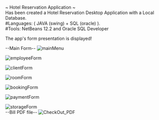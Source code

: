 ~ Hotel Reservation Application ~ <br/>
Has been created a Hotel Reservation Desktop Application with a Local Database. <br/>
#Languages: ( JAVA (swing) + SQL (oracle) ). <br/>
#Tools: NetBeans 12.2 and Oracle SQL Developer <br/>

The app's form presentation is displayed! <br/>

--Main Form--
![mainMenu](https://user-images.githubusercontent.com/48105724/175002856-fec461f6-e620-4d80-aa22-b95ea467c367.png)
<br/>

![employeeForm](https://user-images.githubusercontent.com/48105724/175005734-bb1dc6c5-cd88-487e-9df4-8dc4483a728d.png)
<br/>

![clientForm](https://user-images.githubusercontent.com/48105724/175010055-bb176064-9fd5-4692-aeab-fff171a479a6.png)
<br/>

![roomForm](https://user-images.githubusercontent.com/48105724/175003056-073e05d5-a82d-4951-af7f-65447e820a5e.png)
<br/>

![bookingForm](https://user-images.githubusercontent.com/48105724/175010156-4a5509b8-71ca-43b6-ab5c-4fdaa11793ef.png)
<br/>

![paymentForm](https://user-images.githubusercontent.com/48105724/175010208-b0632b53-6788-4c4c-9893-a91aed076ceb.png)
<br/>

![storageForm](https://user-images.githubusercontent.com/48105724/175003209-218e5832-6ddd-4866-b3c3-bae944ec406f.png)
<br/>
--Bill PDF file--
![CheckOut_PDF](https://user-images.githubusercontent.com/48105724/175010246-3403e983-56ad-43f3-a315-9813a9b20b91.png)
<br/>
